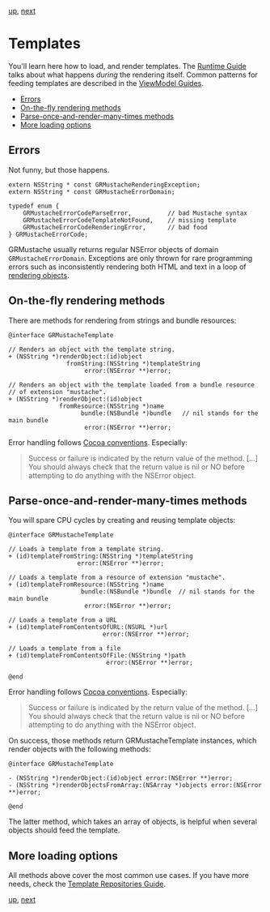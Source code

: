 [up](../../../../GRMustache#documentation), [next](runtime.md)

Templates
=========

You'll learn here how to load, and render templates. The [Runtime Guide](runtime.md) talks about what happens *during* the rendering itself. Common patterns for feeding templates are described in the [ViewModel Guides](view_model.md).

- [Errors](#errors)
- [On-the-fly rendering methods](#on-the-fly-rendering-methods)
- [Parse-once-and-render-many-times methods](#parse-once-and-render-many-times-methods)
- [More loading options](#more-loading-options)


Errors
------

Not funny, but those happens.

```objc
extern NSString * const GRMustacheRenderingException;
extern NSString * const GRMustacheErrorDomain;

typedef enum {
    GRMustacheErrorCodeParseError,          // bad Mustache syntax
    GRMustacheErrorCodeTemplateNotFound,    // missing template
    GRMustacheErrorCodeRenderingError,      // bad food
} GRMustacheErrorCode;
```

GRMustache usually returns regular NSError objects of domain `GRMustacheErrorDomain`. Exceptions are only thrown for rare programming errors such as inconsistently rendering both HTML and text in a loop of [rendering objects](rendering_objects.md).


On-the-fly rendering methods
----------------------------

There are methods for rendering from strings and bundle resources:
    
```objc
@interface GRMustacheTemplate

// Renders an object with the template string.
+ (NSString *)renderObject:(id)object
                fromString:(NSString *)templateString
                     error:(NSError **)error;

// Renders an object with the template loaded from a bundle resource
// of extension "mustache".
+ (NSString *)renderObject:(id)object
              fromResource:(NSString *)name
                    bundle:(NSBundle *)bundle   // nil stands for the main bundle
                     error:(NSError **)error;
```

Error handling follows [Cocoa conventions](https://developer.apple.com/library/ios/#documentation/Cocoa/Conceptual/ErrorHandlingCocoa/CreateCustomizeNSError/CreateCustomizeNSError.html). Especially:

> Success or failure is indicated by the return value of the method. [...] You should always check that the return value is nil or NO before attempting to do anything with the NSError object.


Parse-once-and-render-many-times methods
----------------------------------------

You will spare CPU cycles by creating and reusing template objects:

```objc
@interface GRMustacheTemplate

// Loads a template from a template string.
+ (id)templateFromString:(NSString *)templateString
                   error:(NSError **)error;

// Loads a template from a resource of extension "mustache".
+ (id)templateFromResource:(NSString *)name
                    bundle:(NSBundle *)bundle  // nil stands for the main bundle
                     error:(NSError **)error;

// Loads a template from a URL
+ (id)templateFromContentsOfURL:(NSURL *)url
                          error:(NSError **)error;

// Loads a template from a file
+ (id)templateFromContentsOfFile:(NSString *)path
                           error:(NSError **)error;

@end
```

Error handling follows [Cocoa conventions](https://developer.apple.com/library/ios/#documentation/Cocoa/Conceptual/ErrorHandlingCocoa/CreateCustomizeNSError/CreateCustomizeNSError.html). Especially:

> Success or failure is indicated by the return value of the method. [...] You should always check that the return value is nil or NO before attempting to do anything with the NSError object.

On success, those methods return GRMustacheTemplate instances, which render objects with the following methods:

```objc
@interface GRMustacheTemplate

- (NSString *)renderObject:(id)object error:(NSError **)error;
- (NSString *)renderObjectsFromArray:(NSArray *)objects error:(NSError **)error;

@end
```

The latter method, which takes an array of objects, is helpful when several objects should feed the template.


More loading options
--------------------

All methods above cover the most common use cases. If you have more needs, check the [Template Repositories Guide](template_repositories.md).

[up](../../../../GRMustache#documentation), [next](runtime.md)
